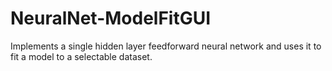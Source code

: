 # NeuralNet-ModelFitGUI
Implements a single hidden layer feedforward neural network and uses it to fit a model to a selectable dataset.
